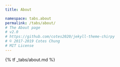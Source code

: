 ```yaml
---
title: About

namespace: tabs.about
permalink: /tabs/about/
# The About page
# v2.0
# https://github.com/cotes2020/jekyll-theme-chirpy
# © 2017-2019 Cotes Chung
# MIT License
---
```


{% tf _tabs/about.md %}
